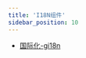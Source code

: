 ```yaml
---
title: 'I18N组件'
sidebar_position: 10
---
```


- [国际化-gi18n](output/goframe-v2.1-md/组件列表/I18N组件/国际化-gi18n)